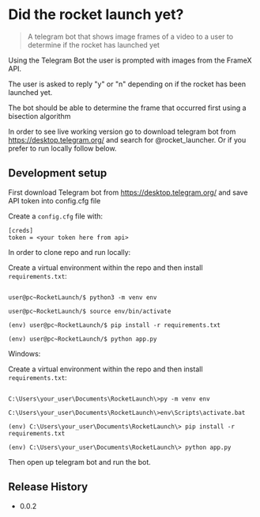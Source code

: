 # Did the rocket launch yet?

> A telegram bot that shows image frames of a video to a user to determine if the rocket has launched yet

Using the Telegram Bot the user is prompted with images from the FrameX API.

The user is asked to reply "y" or "n" depending on if the rocket has been launched yet. 

The bot should be able to determine the frame that occurred first using a bisection algorithm

In order to see live working version go to download telegram bot from https://desktop.telegram.org/ and search for
@rocket_launcher. Or if you prefer to run locally follow below.
  
## Development setup 

First download Telegram bot from https://desktop.telegram.org/ and save API token into config.cfg file

Create a `config.cfg` file with:
```
[creds]
token = <your token here from api>
```

In order to clone repo and run locally:

Create a virtual environment within the repo and then install `requirements.txt`: 

``` 

user@pc~RocketLaunch/$ python3 -m venv env 

user@pc~RocketLaunch/$ source env/bin/activate 

(env) user@pc~RocketLaunch/$ pip install -r requirements.txt 

(env) user@pc~RocketLaunch/$ python app.py

``` 

Windows: 


Create a virtual environment within the repo and then install `requirements.txt`: 

``` 

C:\Users\your_user\Documents\RocketLaunch\>py -m venv env 

C:\Users\your_user\Documents\RocketLaunch\>env\Scripts\activate.bat 

(env) C:\Users\your_user\Documents\RocketLaunch\> pip install -r requirements.txt 

(env) C:\Users\your_user\Documents\RocketLaunch\> python app.py

``` 

Then open up telegram bot and run the bot.


## Release History 

* 0.0.2




